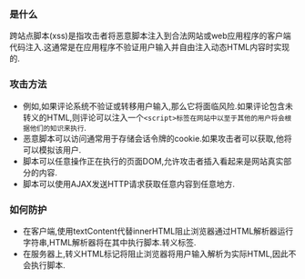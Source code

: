 ### 是什么
跨站点脚本(xss)是指攻击者将恶意脚本注入到合法网站或web应用程序的客户端代码注入.这通常是在应用程序不验证用户输入并自由注入动态HTML内容时实现的.

### 攻击方法
- 例如,如果评论系统不验证或转移用户输入,那么它将面临风险.如果评论包含未转义的HTML,则评论可以注入一个`<script>标签在网站中以至于其他的用户将会根据他们的知识来执行`.
- 恶意脚本可以访问通常用于存储会话令牌的cookie.如果攻击者可以获取,他将可以模拟该用户.
- 脚本可以任意操作正在执行的页面DOM,允许攻击者插入看起来是网站真实部分的内容.
- 脚本可以使用AJAX发送HTTP请求获取任意内容到任意地方.

### 如何防护
- 在客户端,使用textContent代替innerHTML阻止浏览器通过HTML解析器运行字符串,HTML解析器将在其中执行脚本.转义标签.
- 在服务器上,转义HTML标记将阻止浏览器将用户输入解析为实际HTML,因此不会执行脚本.